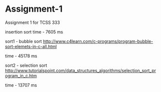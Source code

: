 # Assignment-1
Assignment 1 for TCSS 333

insertion sort 
time - 7605 ms


sort1 - bubble sort
http://www.c4learn.com/c-programs/program-bubble-sort-elemets-in-c-all.html

time - 45178 ms


sort2 - selection sort
http://www.tutorialspoint.com/data_structures_algorithms/selection_sort_program_in_c.htm 

time - 13707 ms
